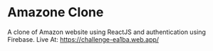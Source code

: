 # Amazone Clone

A clone of Amazon website using ReactJS and authentication using Firebase.
Live At: https://challenge-ea1ba.web.app/
